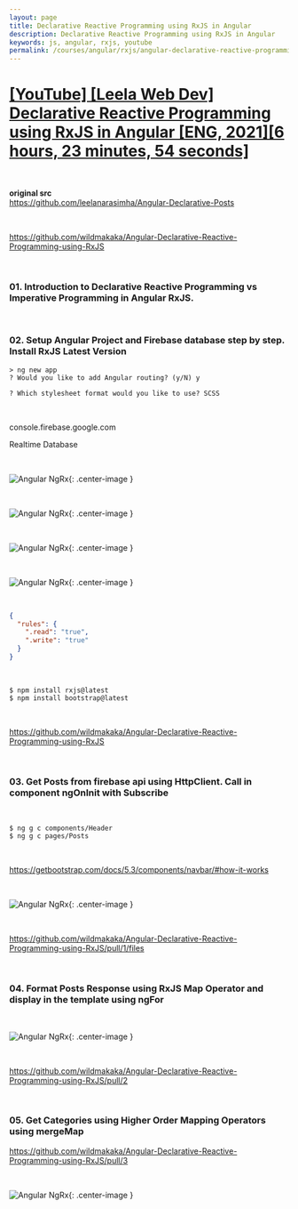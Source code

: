 ```yaml
---
layout: page
title: Declarative Reactive Programming using RxJS in Angular
description: Declarative Reactive Programming using RxJS in Angular
keywords: js, angular, rxjs, youtube
permalink: /courses/angular/rxjs/angular-declarative-reactive-programming-using-rxjs/
---
```


# [[YouTube] [Leela Web Dev] Declarative Reactive Programming using RxJS in Angular [ENG, 2021][6 hours, 23 minutes, 54 seconds]](https://www.youtube.com/playlist?list=PL_euSNU_eLberdNLX5idpheqHLjdZltJy)

<br/>

**original src**  
https://github.com/leelanarasimha/Angular-Declarative-Posts

<br/>

https://github.com/wildmakaka/Angular-Declarative-Reactive-Programming-using-RxJS

<br/>

### 01. Introduction to Declarative Reactive Programming vs Imperative Programming in Angular RxJS.

<br/>

### 02. Setup Angular Project and Firebase database step by step. Install RxJS Latest Version

```
> ng new app
? Would you like to add Angular routing? (y/N) y

? Which stylesheet format would you like to use? SCSS
```

<br/>

console.firebase.google.com

Realtime Database

<br/>

![Angular NgRx](/img/courses/angular/rxjs/angular-reactive-reactive-programming-using-rxjs/pic01.png 'Angular NgRx'){: .center-image }

<br/>

![Angular NgRx](/img/courses/angular/rxjs/angular-reactive-reactive-programming-using-rxjs/pic02.png 'Angular NgRx'){: .center-image }

<br/>

![Angular NgRx](/img/courses/angular/rxjs/angular-reactive-reactive-programming-using-rxjs/pic03.png 'Angular NgRx'){: .center-image }

<br/>

![Angular NgRx](/img/courses/angular/rxjs/angular-reactive-reactive-programming-using-rxjs/pic04.png 'Angular NgRx'){: .center-image }

<br/>

```json
{
  "rules": {
    ".read": "true",
    ".write": "true"
  }
}
```

<br/>

```
$ npm install rxjs@latest
$ npm install bootstrap@latest
```

<br/>

https://github.com/wildmakaka/Angular-Declarative-Reactive-Programming-using-RxJS

<br/>

### 03. Get Posts from firebase api using HttpClient. Call in component ngOnInit with Subscribe

<br/>

```
$ ng g c components/Header
$ ng g c pages/Posts
```

<br/>

https://getbootstrap.com/docs/5.3/components/navbar/#how-it-works

<br/>

![Angular NgRx](/img/courses/angular/rxjs/angular-reactive-reactive-programming-using-rxjs/pic05.png 'Angular NgRx'){: .center-image }

<br/>

https://github.com/wildmakaka/Angular-Declarative-Reactive-Programming-using-RxJS/pull/1/files

<br/>

### 04. Format Posts Response using RxJS Map Operator and display in the template using ngFor

<br/>

![Angular NgRx](/img/courses/angular/rxjs/angular-reactive-reactive-programming-using-rxjs/pic06.png 'Angular NgRx'){: .center-image }

<br/>

https://github.com/wildmakaka/Angular-Declarative-Reactive-Programming-using-RxJS/pull/2

<br/>

### 05. Get Categories using Higher Order Mapping Operators using mergeMap

https://github.com/wildmakaka/Angular-Declarative-Reactive-Programming-using-RxJS/pull/3

<br/>

![Angular NgRx](/img/courses/angular/rxjs/angular-reactive-reactive-programming-using-rxjs/pic07.png 'Angular NgRx'){: .center-image }
